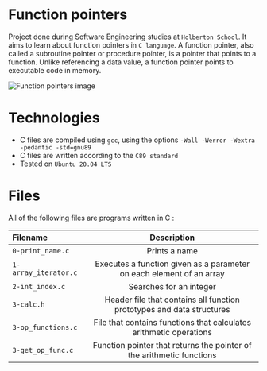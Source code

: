 # Function pointers
Project done during Software Engineering studies at `Holberton School`. It aims to learn about function pointers in `C language`.
A function pointer, also called a subroutine pointer or procedure pointer, is a pointer that points to a function. Unlike referencing a data value, a function pointer points to executable code in memory.

![Function pointers image](https://www.w3resource.com/w3r_images/c-pointer-function-variable-pointer.png)

# Technologies
- C files are compiled using `gcc`, using the options `-Wall -Werror -Wextra -pedantic -std=gnu89`
- C files are written according to the `C89 standard`
- Tested on `Ubuntu 20.04 LTS`

# Files
All of the following files are programs written in C :

|**Filename**|**Description**|
|:-------|:---------:|
|`0-print_name.c`|Prints a name|
|`1-array_iterator.c`|Executes a function given as a parameter on each element of an array|
|`2-int_index.c`|Searches for an integer|
|`3-calc.h`|Header file that contains all function prototypes and data structures|
|`3-op_functions.c`|File that contains functions that calculates arithmetic operations|
|`3-get_op_func.c`|Function pointer that returns the pointer of the arithmetic functions|
